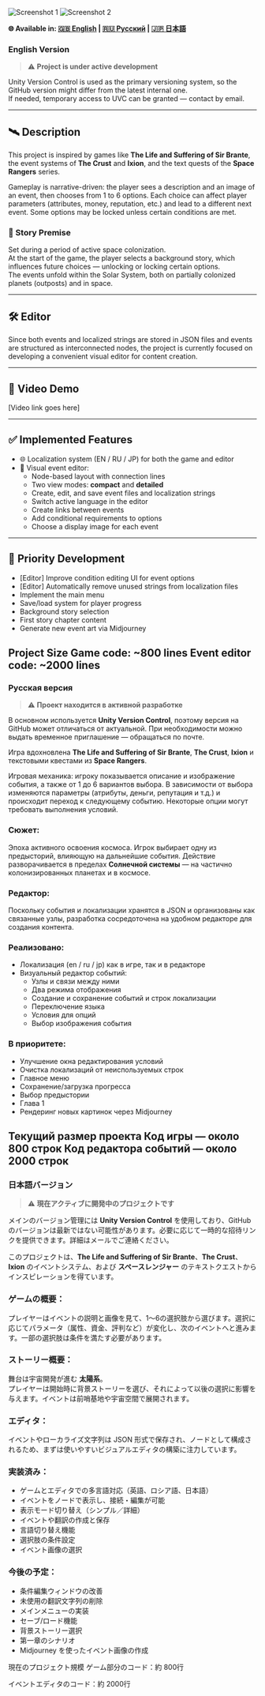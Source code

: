 ![Screenshot 1](screenshots/screenshot1.png)
![Screenshot 2](screenshots/screenshot2.png)

**🌐 Available in: [🇬🇧 English](#english-version) | [🇷🇺 Русский](#русская-версия) | [🇯🇵 日本語](#日本語バージョン)**

### English Version

> ⚠️ **Project is under active development**

Unity Version Control is used as the primary versioning system, so the GitHub version might differ from the latest internal one.  
If needed, temporary access to UVC can be granted — contact by email.

---

## 🛰️ Description

This project is inspired by games like **The Life and Suffering of Sir Brante**, the event systems of **The Crust** and **Ixion**, and the text quests of the **Space Rangers** series.

Gameplay is narrative-driven: the player sees a description and an image of an event, then chooses from 1 to 6 options. Each choice can affect player parameters (attributes, money, reputation, etc.) and lead to a different next event. Some options may be locked unless certain conditions are met.

### 🌌 Story Premise

Set during a period of active space colonization.  
At the start of the game, the player selects a background story, which influences future choices — unlocking or locking certain options.  
The events unfold within the Solar System, both on partially colonized planets (outposts) and in space.

---

## 🛠️ Editor

Since both events and localized strings are stored in JSON files and events are structured as interconnected nodes, the project is currently focused on developing a convenient visual editor for content creation.

---

## 🎥 Video Demo

[Video link goes here]

---

## ✅ Implemented Features

- 🌐 Localization system (EN / RU / JP) for both the game and editor
- 🧩 Visual event editor:
  - Node-based layout with connection lines
  - Two view modes: **compact** and **detailed**
  - Create, edit, and save event files and localization strings
  - Switch active language in the editor
  - Create links between events
  - Add conditional requirements to options
  - Choose a display image for each event

---

## 🚧 Priority Development

- [Editor] Improve condition editing UI for event options
- [Editor] Automatically remove unused strings from localization files
- Implement the main menu
- Save/load system for player progress
- Background story selection
- First story chapter content
- Generate new event art via Midjourney

Project Size
Game code: ~800 lines
Event editor code: ~2000 lines
---

### Русская версия

> ⚠️ **Проект находится в активной разработке**

В основном используется **Unity Version Control**, поэтому версия на GitHub может отличаться от актуальной. При необходимости можно выдать временное приглашение — обращаться по почте.

Игра вдохновлена **The Life and Suffering of Sir Brante**, **The Crust**, **Ixion** и текстовыми квестами из **Space Rangers**.

Игровая механика: игроку показывается описание и изображение события, а также от 1 до 6 вариантов выбора. В зависимости от выбора изменяются параметры (атрибуты, деньги, репутация и т.д.) и происходит переход к следующему событию. Некоторые опции могут требовать выполнения условий.

### Сюжет:

Эпоха активного освоения космоса. Игрок выбирает одну из предысторий, влияющую на дальнейшие события. Действие разворачивается в пределах **Солнечной системы** — на частично колонизированных планетах и в космосе.

### Редактор:

Поскольку события и локализации хранятся в JSON и организованы как связанные узлы, разработка сосредоточена на удобном редакторе для создания контента.

### Реализовано:

- Локализация (en / ru / jp) как в игре, так и в редакторе
- Визуальный редактор событий:
  - Узлы и связи между ними
  - Два режима отображения
  - Создание и сохранение событий и строк локализации
  - Переключение языка
  - Условия для опций
  - Выбор изображения события

### В приоритете:

- Улучшение окна редактирования условий
- Очистка локализаций от неиспользуемых строк
- Главное меню
- Сохранение/загрузка прогресса
- Выбор предыстории
- Глава 1
- Рендеринг новых картинок через Midjourney

Текущий размер проекта
Код игры — около 800 строк
Код редактора событий — около 2000 строк
---

### 日本語バージョン

> ⚠️ **現在アクティブに開発中のプロジェクトです**

メインのバージョン管理には **Unity Version Control** を使用しており、GitHub のバージョンは最新ではない可能性があります。必要に応じて一時的な招待リンクを提供できます。詳細はメールでご連絡ください。

このプロジェクトは、**The Life and Suffering of Sir Brante**、**The Crust**、**Ixion** のイベントシステム、および **スペースレンジャー** のテキストクエストからインスピレーションを得ています。

### ゲームの概要：

プレイヤーはイベントの説明と画像を見て、1〜6の選択肢から選びます。選択に応じてパラメータ（属性、資金、評判など）が変化し、次のイベントへと進みます。一部の選択肢は条件を満たす必要があります。

### ストーリー概要：

舞台は宇宙開発が進む **太陽系**。  
プレイヤーは開始時に背景ストーリーを選び、それによって以後の選択に影響を与えます。イベントは前哨基地や宇宙空間で展開されます。

### エディタ：

イベントやローカライズ文字列は JSON 形式で保存され、ノードとして構成されるため、まずは使いやすいビジュアルエディタの構築に注力しています。

### 実装済み：

- ゲームとエディタでの多言語対応（英語、ロシア語、日本語）
- イベントをノードで表示し、接続・編集が可能
- 表示モード切り替え（シンプル／詳細）
- イベントや翻訳の作成と保存
- 言語切り替え機能
- 選択肢の条件設定
- イベント画像の選択

### 今後の予定：

- 条件編集ウィンドウの改善
- 未使用の翻訳文字列の削除
- メインメニューの実装
- セーブ/ロード機能
- 背景ストーリー選択
- 第一章のシナリオ
- Midjourney を使ったイベント画像の作成

現在のプロジェクト規模
ゲーム部分のコード：約 800行

イベントエディタのコード：約 2000行
